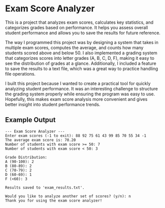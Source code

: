 # Exam Score Analyzer

This is a project that analyzes exam scores, calculates key statistics, and categorizes grades based on performance. It helps you assess overall student performance and allows you to save the results for future reference.

The way I programmed this project was by designing a system that takes in multiple exam scores, computes the average, and counts how many students scored above and below 50. I also implemented a grading system that categorizes scores into letter grades (A, B, C, D, F), making it easy to see the distribution of grades at a glance. Additionally, I included a feature to save the results to a text file, which was a great way to practice handling file operations.

I built this project because I wanted to create a practical tool for quickly analyzing student performance. It was an interesting challenge to structure the grading system properly while ensuring the program was easy to use. Hopefully, this makes exam score analysis more convenient and gives better insight into student performance trends.

## Example Output
```
--- Exam Score Analyzer ---
Enter exam scores (-1 to exit): 88 92 75 61 43 99 85 70 55 34 -1
The average exam score is: 70.20
Number of students with exam score >= 50: 7
Number of students with exam score < 50: 3

Grade Distribution:
A (90-100): 2
B (80-89): 2
C (70-79): 2
D (60-69): 1
F (<60): 3

Results saved to 'exam_results.txt'.

Would you like to analyze another set of scores? (y/n): n
Thank you for using the exam score analyzer!

```

